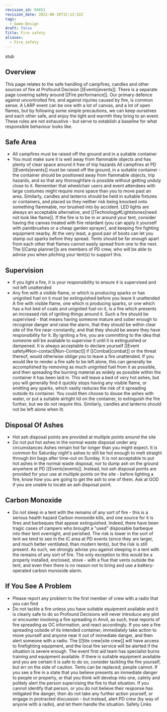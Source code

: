 ```yaml
---
revision_id: 94651
revision_date: 2022-08-19T15:13:32Z
tags:
  - Game-Design
draft: false
Title: Fire safety
aliases:
  - Fire_safety
---
```

stub
## Overview
This page relates to the safe handling of campfires, candles and other sources of fire at Profound Decision [[Events|events]]. There is a separate page covering safety around [[Fire performance]].
Our primary defence against uncontrolled fire, and against injuries caused by fire, is common sense. A LARP event can be one with a lot of canvas, and a lot of open flames, but by following some simple precautions, we can keep ourselves and each other safe, and enjoy the light and warmth they bring to an event.
These rules are not exhaustive - but serve to establish a baseline for what responsible behaviour looks like.
## Safe Area
* All campfires must be raised off the ground and in a suitable container
* You must make sure it is well away from flammable objects and has plenty of clear space around it free of trip hazards
All campfires at PD [[Events|events]] must be raised off the ground, in a suitable container - the container should be positioned away from flammable objects, trip hazards, and so that any thoroughfare is possible without getting unduly close to it. Remember that wheelchair users and event attendees with large costumes might require more space than you to move past an area.
Similarly, candles and lanterns should be held in suitable fixtures or containers, and placed so they neither risk being knocked onto something flammable, nor brushed into by accident. LED lights are always an acceptable alternative, and [[Technology#Lightstones|need not look like flame]].
If the fire is to be in or around your tent, consider having the canvas treated with fire retardant (you can apply it yourself with paintbrushes or a cheap garden sprayer), and keeping fire fighting equipment nearby. At the very least, a good pair of boots can let you stamp out sparks before they spread.
Tents should be far enough apart from each other that flames cannot easily spread from one to the next. The [[Camp planner]]s are members of PD crew, who will be able to advise you when pitching your tent(s) to support this.
## Supervision
* If you light a fire, it is your responsibility to ensure it is supervised and not left unattended
* Any fire with a visible flame, or which is producing sparks or has unignited fuel on it must be extinguished before you leave it unattended
A fire with visible flame, one which is producing sparks, or one which has a hot bed of coals and unignited fuel on it, is a fire which presents an increased risk of igniting things around it. Such a fire should be supervised - that means having someone mature and sober enough to recognise danger and raise the alarm, that they should be within clear site of the fire near-constantly, and that they should be aware they have responsibility for it.
By igniting a fire, you are committing to the idea that someone will be available to supervise it until it is extinguished or dampened. It is always acceptable to declare yourself  [[Event safety#Non-contact|Non-Contact]] if [[Combat|combat]] or the threat thereof, would otherwise oblige you to leave a fire unattended.
If you would like to render a fire safe to be left alone, this can generally be accomplished by removing as much unignited fuel from it as possible, and then spreading the burning material as widely as possible within the container it has been laid in. This will leave a bed of very hot ashes, but you will generally find it quickly stops having any visible flame, or emitting any sparks, which vastly reduces the risk of it spreading outside its container. You could then choose to douse the ashes with water, or put a suitable airtight lid on the container, to extinguish the fire further, but we do not require this.
Similarly, candles and lanterns should not be left alone when lit.
## Disposal Of Ashes
* Hot ash disposal points are provided at multiple points around the site
* Do not put hot ashes in the normal waste disposal under any circumstances
Ashes remain hot far longer than you might expect. It is common for Saturday night's ashes to still be hot enough to melt straight through bin bags after time-out on Sunday.
It is not acceptable to put hot ashes in the normal waste disposal, nor to dump ash on the ground anywhere at PD [[Events|events]].
Instead, hot ash disposal points are provided for your use at multiple points on the site - before lighting a fire, know how you are going to get the ash to one of them. Ask at GOD if you are unable to locate an ash disposal point.
## Carbon Monoxide
* Do not sleep in a tent with the remains of any sort of fire - this is a serious health hazard
Carbon monoxide kills, and one source for it is fires and barbeques that appear extinguished. Indeed, there have been tragic cases of campers who brought a "used" disposable barbeque into their tent overnight, and perished.
The risk is lower in the sort of tent we tend to see in the IC area at PD events (since they are larger, and much better ventilated, than modern tents), but the risk is still present. As such, we strongly advise you against sleeping in a tent with the remains of any sort of fire.
The only exception to this would be a properly installed, enclosed, stove - with a flue that vents outside the tent, and even then there is no reason not to bring and use a battery-operated carbon monoxide alarm.
## If You See A Problem
* Please report any problem to the first member of crew with a radio that you can find
* Do not tackle a fire unless you have suitable equipment available and it is clearly safe to do so
Profound Decisions will never introduce any plot or encounter involving a fire spreading in Anvil, as such, treat reports of fire spreading as OC information, and react accordingly.
If you see a fire spreading outside of its intended container, immediately take action to move yourself and anyone near it out of immediate danger, and then alert someone with a radio. The [[Site crew|site crew]] will have access to firefighting equipment, and the local fire service will be alerted if the situation is severe enough. The event first aid team has specialist burns training and equipment available. If there is suitable equipment available and you are certain it is safe to do so, consider tackling the fire yourself, but err on the side of caution. Tents can be replaced; people cannot.
If you see a fire in a state that you believe presents an immediate danger to people or property, or that you think will develop into one, calmly and politely alert the person supervising the fire to that situation. If you cannot identify that person, or you do not believe their response has mitigated the danger, then do not take any further action yourself, or engage in protracted discussion - but instead, alert PD crew (by way of anyone with a radio), and let them handle the situation.
Safety Links